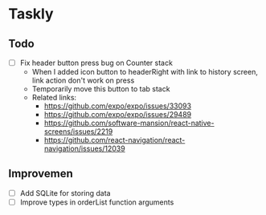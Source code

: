 # Taskly

## Todo

- [ ] Fix header button press bug on Counter stack
  - When I added icon button to headerRight with link to history screen, link action don't work on press
  - Temporarily move this button to tab stack
  - Related links:
    - https://github.com/expo/expo/issues/33093
    - https://github.com/expo/expo/issues/29489
    - https://github.com/software-mansion/react-native-screens/issues/2219
    - https://github.com/react-navigation/react-navigation/issues/12039

## Improvemen

- [ ] Add SQLite for storing data
- [ ] Improve types in orderList function arguments
